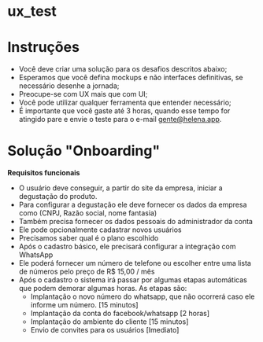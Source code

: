 # ux_test

# Instruções

- Você deve criar uma solução para os desafios descritos abaixo;
- Esperamos que você defina mockups e não interfaces definitivas, se necessário desenhe a jornada;
- Preocupe-se com UX mais que com UI;
- Você pode utilizar qualquer ferramenta que entender necessário;
- É importante que você gaste até 3 horas, quando esse tempo for atingido pare e envie o teste para o e-mail gente@helena.app.


# Solução "Onboarding"

**Requisitos funcionais**
- O usuário deve conseguir, a partir do site da empresa, iniciar a degustação do produto.
- Para configurar a degustação ele deve fornecer os dados da empresa como (CNPJ, Razão social, nome fantasia)
- Também precisa fornecer os dados pessoais do administrador da conta
- Ele pode opcionalmente cadastrar novos usuários
- Precisamos saber qual é o plano escolhido
- Após o cadastro básico, ele precisará configurar a integração com WhatsApp
- Ele poderá fornecer um número de telefone ou escolher entre uma lista de números pelo preço de R$ 15,00 / mês
- Após o cadastro o sistema irá passar por algumas etapas automáticas que podem demorar algumas horas. 
As etapas são:
  * Implantação o novo número do whatsapp, que não ocorrerá caso ele informe um número. [15 minutos]
  * Implantação da conta do facebook/whatsapp [2 horas]
  * Implantação do ambiente do cliente [15 minutos]
  * Envio de convites para os usuários [Imediato]
